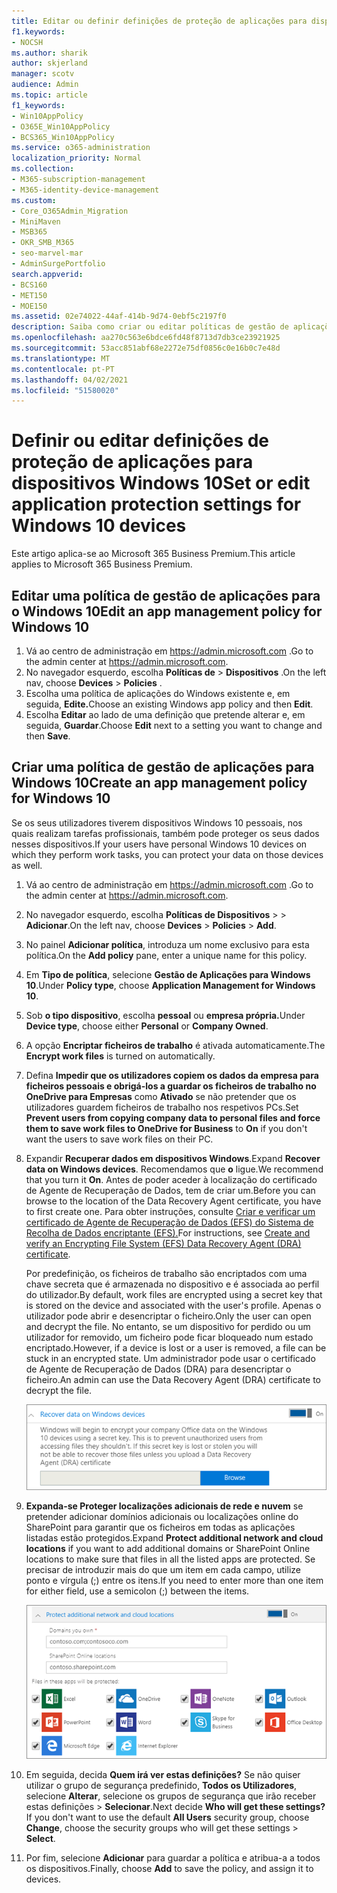 ```yaml
---
title: Editar ou definir definições de proteção de aplicações para dispositivos Windows 10
f1.keywords:
- NOCSH
ms.author: sharik
author: skjerland
manager: scotv
audience: Admin
ms.topic: article
f1_keywords:
- Win10AppPolicy
- O365E_Win10AppPolicy
- BCS365_Win10AppPolicy
ms.service: o365-administration
localization_priority: Normal
ms.collection:
- M365-subscription-management
- M365-identity-device-management
ms.custom:
- Core_O365Admin_Migration
- MiniMaven
- MSB365
- OKR_SMB_M365
- seo-marvel-mar
- AdminSurgePortfolio
search.appverid:
- BCS160
- MET150
- MOE150
ms.assetid: 02e74022-44af-414b-9d74-0ebf5c2197f0
description: Saiba como criar ou editar políticas de gestão de aplicações e proteger ficheiros de trabalho nos dispositivos pessoais do Windows 10 dos seus utilizadores.
ms.openlocfilehash: aa270c563e6bdce6fd48f8713d7db3ce23921925
ms.sourcegitcommit: 53acc851abf68e2272e75df0856c0e16b0c7e48d
ms.translationtype: MT
ms.contentlocale: pt-PT
ms.lasthandoff: 04/02/2021
ms.locfileid: "51580020"
---
```

# <a name="set-or-edit-application-protection-settings-for-windows-10-devices"></a><span data-ttu-id="f635a-103">Definir ou editar definições de proteção de aplicações para dispositivos Windows 10</span><span class="sxs-lookup"><span data-stu-id="f635a-103">Set or edit application protection settings for Windows 10 devices</span></span>

<span data-ttu-id="f635a-104">Este artigo aplica-se ao Microsoft 365 Business Premium.</span><span class="sxs-lookup"><span data-stu-id="f635a-104">This article applies to Microsoft 365 Business Premium.</span></span>

## <a name="edit-an-app-management-policy-for-windows-10"></a><span data-ttu-id="f635a-105">Editar uma política de gestão de aplicações para o Windows 10</span><span class="sxs-lookup"><span data-stu-id="f635a-105">Edit an app management policy for Windows 10</span></span>

1. <span data-ttu-id="f635a-106">Vá ao centro de administração em <a href="https://go.microsoft.com/fwlink/p/?linkid=837890" target="_blank">https://admin.microsoft.com</a> .</span><span class="sxs-lookup"><span data-stu-id="f635a-106">Go to the admin center at <a href="https://go.microsoft.com/fwlink/p/?linkid=837890" target="_blank">https://admin.microsoft.com</a>.</span></span>     
2. <span data-ttu-id="f635a-107">No navegador esquerdo, escolha **Políticas de** \> **Dispositivos** .</span><span class="sxs-lookup"><span data-stu-id="f635a-107">On the left nav, choose **Devices** \> **Policies** .</span></span>
1. <span data-ttu-id="f635a-108">Escolha uma política de aplicações do Windows existente e, em seguida, **Edite.**</span><span class="sxs-lookup"><span data-stu-id="f635a-108">Choose an existing Windows app policy and then **Edit**.</span></span>
1. <span data-ttu-id="f635a-109">Escolha **Editar** ao lado de uma definição que pretende alterar e, em seguida, **Guardar**.</span><span class="sxs-lookup"><span data-stu-id="f635a-109">Choose **Edit** next to a setting you want to change and then **Save**.</span></span>

## <a name="create-an-app-management-policy-for-windows-10"></a><span data-ttu-id="f635a-110">Criar uma política de gestão de aplicações para Windows 10</span><span class="sxs-lookup"><span data-stu-id="f635a-110">Create an app management policy for Windows 10</span></span>

<span data-ttu-id="f635a-111">Se os seus utilizadores tiverem dispositivos Windows 10 pessoais, nos quais realizam tarefas profissionais, também pode proteger os seus dados nesses dispositivos.</span><span class="sxs-lookup"><span data-stu-id="f635a-111">If your users have personal Windows 10 devices on which they perform work tasks, you can protect your data on those devices as well.</span></span>
  
1. <span data-ttu-id="f635a-112">Vá ao centro de administração em <a href="https://go.microsoft.com/fwlink/p/?linkid=837890" target="_blank">https://admin.microsoft.com</a> .</span><span class="sxs-lookup"><span data-stu-id="f635a-112">Go to the admin center at <a href="https://go.microsoft.com/fwlink/p/?linkid=837890" target="_blank">https://admin.microsoft.com</a>.</span></span> 
2. <span data-ttu-id="f635a-113">No navegador esquerdo, escolha **Políticas de Dispositivos** \>  \> **Adicionar**.</span><span class="sxs-lookup"><span data-stu-id="f635a-113">On the left nav, choose **Devices** \> **Policies** \> **Add**.</span></span>
3. <span data-ttu-id="f635a-114">No painel **Adicionar política**, introduza um nome exclusivo para esta política.</span><span class="sxs-lookup"><span data-stu-id="f635a-114">On the **Add policy** pane, enter a unique name for this policy.</span></span> 
4. <span data-ttu-id="f635a-115">Em **Tipo de política**, selecione **Gestão de Aplicações para Windows 10**.</span><span class="sxs-lookup"><span data-stu-id="f635a-115">Under **Policy type**, choose **Application Management for Windows 10**.</span></span>
5. <span data-ttu-id="f635a-116">Sob **o tipo dispositivo**, escolha **pessoal** ou **empresa própria.**</span><span class="sxs-lookup"><span data-stu-id="f635a-116">Under **Device type**, choose either **Personal** or **Company Owned**.</span></span>
6. <span data-ttu-id="f635a-117">A opção **Encriptar ficheiros de trabalho** é ativada automaticamente.</span><span class="sxs-lookup"><span data-stu-id="f635a-117">The **Encrypt work files** is turned on automatically.</span></span> 
7. <span data-ttu-id="f635a-118">Defina **Impedir que os utilizadores copiem os dados da empresa para ficheiros pessoais e obrigá-los a guardar os ficheiros de trabalho no OneDrive para Empresas** como **Ativado** se não pretender que os utilizadores guardem ficheiros de trabalho nos respetivos PCs.</span><span class="sxs-lookup"><span data-stu-id="f635a-118">Set **Prevent users from copying company data to personal files and force them to save work files to OneDrive for Business** to **On** if you don't want the users to save work files on their PC.</span></span> 
9. <span data-ttu-id="f635a-119">Expandir **Recuperar dados em dispositivos Windows**.</span><span class="sxs-lookup"><span data-stu-id="f635a-119">Expand **Recover data on Windows devices**.</span></span> <span data-ttu-id="f635a-120">Recomendamos que **o** ligue.</span><span class="sxs-lookup"><span data-stu-id="f635a-120">We recommend that you turn it **On**.</span></span>
    <span data-ttu-id="f635a-121">Antes de poder aceder à localização do certificado de Agente de Recuperação de Dados, tem de criar um.</span><span class="sxs-lookup"><span data-stu-id="f635a-121">Before you can browse to the location of the Data Recovery Agent certificate, you have to first create one.</span></span> <span data-ttu-id="f635a-122">Para obter instruções, consulte [Criar e verificar um certificado de Agente de Recuperação de Dados (EFS) do Sistema de Recolha de Dados encriptante (EFS).](/windows/security/information-protection/windows-information-protection/create-and-verify-an-efs-dra-certificate)</span><span class="sxs-lookup"><span data-stu-id="f635a-122">For instructions, see [Create and verify an Encrypting File System (EFS) Data Recovery Agent (DRA) certificate](/windows/security/information-protection/windows-information-protection/create-and-verify-an-efs-dra-certificate).</span></span>
    
    <span data-ttu-id="f635a-123">Por predefinição, os ficheiros de trabalho são encriptados com uma chave secreta que é armazenada no dispositivo e é associada ao perfil do utilizador.</span><span class="sxs-lookup"><span data-stu-id="f635a-123">By default, work files are encrypted using a secret key that is stored on the device and associated with the user's profile.</span></span> <span data-ttu-id="f635a-124">Apenas o utilizador pode abrir e desencriptar o ficheiro.</span><span class="sxs-lookup"><span data-stu-id="f635a-124">Only the user can open and decrypt the file.</span></span> <span data-ttu-id="f635a-125">No entanto, se um dispositivo for perdido ou um utilizador for removido, um ficheiro pode ficar bloqueado num estado encriptado.</span><span class="sxs-lookup"><span data-stu-id="f635a-125">However, if a device is lost or a user is removed, a file can be stuck in an encrypted state.</span></span> <span data-ttu-id="f635a-126">Um administrador pode usar o certificado de Agente de Recuperação de Dados (DRA) para desencriptar o ficheiro.</span><span class="sxs-lookup"><span data-stu-id="f635a-126">An admin can use the Data Recovery Agent (DRA) certificate to decrypt the file.</span></span>
    
    ![Browse to Data Recovery Agent certificate.](../media/7d7d664f-b72f-4293-a3e7-d0fa7371366c.png)
  
10. <span data-ttu-id="f635a-128">**Expanda-se Proteger localizações adicionais de rede e nuvem** se pretender adicionar domínios adicionais ou localizações online do SharePoint para garantir que os ficheiros em todas as aplicações listadas estão protegidos.</span><span class="sxs-lookup"><span data-stu-id="f635a-128">Expand **Protect additional network and cloud locations** if you want to add additional domains or SharePoint Online locations to make sure that files in all the listed apps are protected.</span></span> <span data-ttu-id="f635a-129">Se precisar de introduzir mais do que um item em cada campo, utilize ponto e vírgula (;) entre os itens.</span><span class="sxs-lookup"><span data-stu-id="f635a-129">If you need to enter more than one item for either field, use a semicolon (;) between the items.</span></span>
    
    ![Expand Protect additional network and cloud locations, and enter domains or SharePoint Online sites you own.](../media/7afaa0c7-ba53-456d-8c61-312c45e09625.png)
  
11. <span data-ttu-id="f635a-p104">Em seguida, decida **Quem irá ver estas definições?** Se não quiser utilizar o grupo de segurança predefinido, **Todos os Utilizadores**, selecione **Alterar**, selecione os grupos de segurança que irão receber estas definições \> **Selecionar**.</span><span class="sxs-lookup"><span data-stu-id="f635a-p104">Next decide **Who will get these settings?** If you don't want to use the default **All Users** security group, choose **Change**, choose the security groups who will get these settings \> **Select**.</span></span>
12. <span data-ttu-id="f635a-133">Por fim, selecione **Adicionar** para guardar a política e atribua-a a todos os dispositivos.</span><span class="sxs-lookup"><span data-stu-id="f635a-133">Finally, choose **Add** to save the policy, and assign it to devices.</span></span>